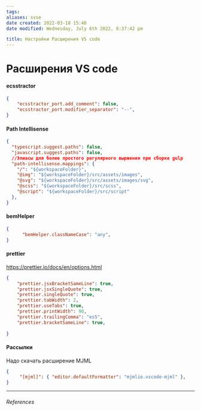 ```yaml
---
tags: 
aliases: svse
date created: 2022-03-18 15:40
date modified: Wednesday, July 6th 2022, 8:37:42 pm

title: Настройки Расширения VS code
---
```


# Расширения VS code

#### ecsstractor

```json
{
	"ecsstractor_port.add_comment": false,
	"ecsstractor_port.modifier_separator": "--",
}
```

#### Path Intellisense

```json
{	
  "typescript.suggest.paths": false,
  "javascript.suggest.paths": false,
  //Элиасы для более простого регулярного выржения при сборке gulp
  "path-intellisense.mappings": {
    "/": "${workspaceFolder}",
    "@img": "${workspaceFolder}/src/assets/images",
    "@svg": "${workspaceFolder}/src/assets/images/svg",
    "@scss": "${workspaceFolder}/src/scss",
    "@script": "${workspaceFolder}/src/script"
  },
}
```

#### bemHelper

```json
{
	  "bemHelper.classNameCase": "any",
}
```

#### prettier

https://prettier.io/docs/en/options.html

```json
{
	"prettier.jsxBracketSameLine": true,
	"prettier.jsxSingleQuote": true,
	"prettier.singleQuote": true,
	"prettier.tabWidth": 2,
	"prettier.useTabs": true,
	"prettier.printWidth": 90,
	"prettier.trailingComma": "es5",
	"prettier.bracketSameLine": true,
	
}
```

#### Рассылки

Надо скачать расширение MJML

```json
{	
	 "[mjml]": { "editor.defaultFormatter": "mjmlio.vscode-mjml" },
}
```

---

###### References
